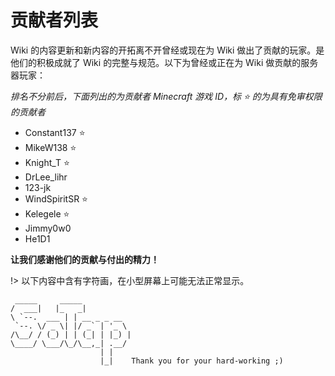 # 贡献者列表

Wiki 的内容更新和新内容的开拓离不开曾经或现在为 Wiki 做出了贡献的玩家。是他们的积极成就了 Wiki 的完整与规范。以下为曾经或正在为 Wiki 做贡献的服务器玩家：

*排名不分前后，下面列出的为贡献者 Minecraft 游戏 ID，标 ⭐ 的为具有免审权限的贡献者*

- Constant137 ⭐
- MikeW138 ⭐
- Knight_T ⭐
- DrLee_lihr
- 123-jk
- WindSpiritSR ⭐
- Kelegele ⭐
- Jimmy0w0
- He1D1

**让我们感谢他们的贡献与付出的精力！**

!> 以下内容中含有字符画，在小型屏幕上可能无法正常显示。

```
 _____     _____           
/  ___|   |_   _|          
\ `--.  ___ | | __ _ _ __  
 `--. \/ _ \| |/ _` | '_ \ 
/\__/ / (_) | | (_| | |_) |
\____/ \___/\_/\__,_| .__/ 
                    | |    
                    |_|    Thank you for your hard-working ;)
```
